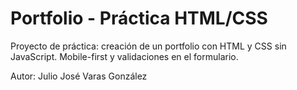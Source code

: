 # Portfolio - Práctica HTML/CSS

Proyecto de práctica: creación de un portfolio con HTML y CSS sin JavaScript.
Mobile-first y validaciones en el formulario.

Autor: Julio José Varas González